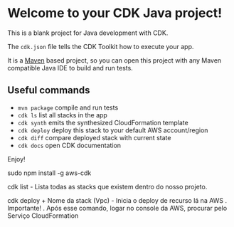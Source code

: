 # Welcome to your CDK Java project!

This is a blank project for Java development with CDK.

The `cdk.json` file tells the CDK Toolkit how to execute your app.

It is a [Maven](https://maven.apache.org/) based project, so you can open this project with any Maven compatible Java IDE to build and run tests.

## Useful commands

 * `mvn package`     compile and run tests
 * `cdk ls`          list all stacks in the app
 * `cdk synth`       emits the synthesized CloudFormation template
 * `cdk deploy`      deploy this stack to your default AWS account/region
 * `cdk diff`        compare deployed stack with current state
 * `cdk docs`        open CDK documentation

Enjoy!

sudo npm install -g aws-cdk

cdk list - Lista todas as stacks que existem dentro do nosso projeto.

cdk deploy + Nome da stack (Vpc) - Inicia o deploy de recurso lá na AWS
. Importante!
. Após esse comando, logar no console da AWS, procurar pelo Serviço CloudFormation